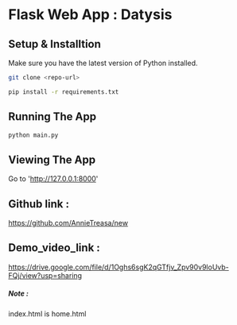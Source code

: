 # Flask Web App : Datysis

## Setup & Installtion

Make sure you have the latest version of Python installed.

```bash
git clone <repo-url>
```

```bash
pip install -r requirements.txt
```

## Running The App

```bash
python main.py
```

## Viewing The App

Go to 'http://127.0.0.1:8000'

## Github link : 
https://github.com/AnnieTreasa/new 


## Demo_video_link : 
https://drive.google.com/file/d/1Oghs6sgK2qGTfjv_Zpv90v9loUvb-FQj/view?usp=sharing


##### Note : 
index.html is home.html
